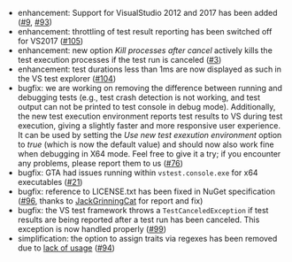 * enhancement: Support for VisualStudio 2012 and 2017 has been added ([#9](https://github.com/csoltenborn/GoogleTestAdapter/issues/9), [#93](https://github.com/csoltenborn/GoogleTestAdapter/issues/93))
* enhancement: throttling of test result reporting has been switched off for VS2017 ([#105](https://github.com/csoltenborn/GoogleTestAdapter/issues/105))
* enhancement: new option *Kill processes after cancel* actively kills the test execution processes if the test run is canceled ([#3](https://github.com/csoltenborn/GoogleTestAdapter/issues/3))
* enhancement: test durations less than 1ms are now displayed as such in the VS test explorer ([#104](https://github.com/csoltenborn/GoogleTestAdapter/issues/104))
* bugfix: we are working on removing the difference between running and debugging tests (e.g., test crash detection is not working, and test output can not be printed to test console in debug mode). Additionally, the new test execution environment reports test results to VS during test execution, giving a slightly faster and more responsive user experience. It can be used by setting the *Use new test exexution environment* option to *true* (which is now the default value) and should now also work fine when debugging in X64 mode. Feel free to give it a try; if you encounter any problems, please report them to us ([#76](https://github.com/csoltenborn/GoogleTestAdapter/issues/76))
* bugfix: GTA had issues running within `vstest.console.exe` for x64 executables ([#21](https://github.com/csoltenborn/GoogleTestAdapter/issues/21))
* bugfix: reference to LICENSE.txt has been fixed in NuGet specification ([#96](https://github.com/csoltenborn/GoogleTestAdapter/issues/96), thanks to [JackGrinningCat](https://github.com/JackGrinningCat) for report and fix)
* bugfix: the VS test framework throws a `TestCanceledException` if test results are being reported after a test run has been canceled. This exception is now handled properly ([#99](https://github.com/csoltenborn/GoogleTestAdapter/issues/99))
* simplification: the option to assign traits via regexes has been removed due to [lack of usage](https://github.com/csoltenborn/GoogleTestAdapter/issues/75) ([#94](https://github.com/csoltenborn/GoogleTestAdapter/issues/94))